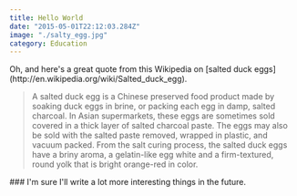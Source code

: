 ```yaml
---
title: Hello World
date: "2015-05-01T22:12:03.284Z"
image: "./salty_egg.jpg"
category: Education
---
```

<title>This is my first post on my new fake blog! How exciting!</title>

<columns>
  <column>
    Oh, and here's a great quote from this Wikipedia on
[salted duck eggs](http://en.wikipedia.org/wiki/Salted_duck_egg).

> A salted duck egg is a Chinese preserved food product made by soaking duck
> eggs in brine, or packing each egg in damp, salted charcoal. In Asian
> supermarkets, these eggs are sometimes sold covered in a thick layer of salted
> charcoal paste. The eggs may also be sold with the salted paste removed,
> wrapped in plastic, and vacuum packed. From the salt curing process, the
> salted duck eggs have a briny aroma, a gelatin-like egg white and a
> firm-textured, round yolk that is bright orange-red in color.
  </column>
</columns>
### I'm sure I'll write a lot more interesting things in the future.


